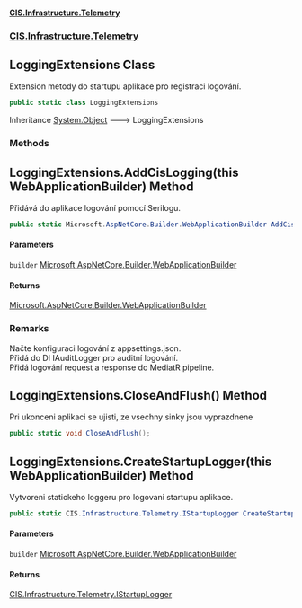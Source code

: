 #### [CIS.Infrastructure.Telemetry](index.md 'index')
### [CIS.Infrastructure.Telemetry](CIS.Infrastructure.Telemetry.md 'CIS.Infrastructure.Telemetry')

## LoggingExtensions Class

Extension metody do startupu aplikace pro registraci logování.

```csharp
public static class LoggingExtensions
```

Inheritance [System.Object](https://docs.microsoft.com/en-us/dotnet/api/System.Object 'System.Object') &#129106; LoggingExtensions
### Methods

<a name='CIS.Infrastructure.Telemetry.LoggingExtensions.AddCisLogging(thisMicrosoft.AspNetCore.Builder.WebApplicationBuilder)'></a>

## LoggingExtensions.AddCisLogging(this WebApplicationBuilder) Method

Přidává do aplikace logování pomocí Serilogu.

```csharp
public static Microsoft.AspNetCore.Builder.WebApplicationBuilder AddCisLogging(this Microsoft.AspNetCore.Builder.WebApplicationBuilder builder);
```
#### Parameters

<a name='CIS.Infrastructure.Telemetry.LoggingExtensions.AddCisLogging(thisMicrosoft.AspNetCore.Builder.WebApplicationBuilder).builder'></a>

`builder` [Microsoft.AspNetCore.Builder.WebApplicationBuilder](https://docs.microsoft.com/en-us/dotnet/api/Microsoft.AspNetCore.Builder.WebApplicationBuilder 'Microsoft.AspNetCore.Builder.WebApplicationBuilder')

#### Returns
[Microsoft.AspNetCore.Builder.WebApplicationBuilder](https://docs.microsoft.com/en-us/dotnet/api/Microsoft.AspNetCore.Builder.WebApplicationBuilder 'Microsoft.AspNetCore.Builder.WebApplicationBuilder')

### Remarks
Načte konfiguraci logování z appsettings.json.  
Přidá do DI IAuditLogger pro auditní logování.  
Přidá logování request a response do MediatR pipeline.

<a name='CIS.Infrastructure.Telemetry.LoggingExtensions.CloseAndFlush()'></a>

## LoggingExtensions.CloseAndFlush() Method

Pri ukonceni aplikaci se ujisti, ze vsechny sinky jsou vyprazdnene

```csharp
public static void CloseAndFlush();
```

<a name='CIS.Infrastructure.Telemetry.LoggingExtensions.CreateStartupLogger(thisMicrosoft.AspNetCore.Builder.WebApplicationBuilder)'></a>

## LoggingExtensions.CreateStartupLogger(this WebApplicationBuilder) Method

Vytvoreni statickeho loggeru pro logovani startupu aplikace.

```csharp
public static CIS.Infrastructure.Telemetry.IStartupLogger CreateStartupLogger(this Microsoft.AspNetCore.Builder.WebApplicationBuilder builder);
```
#### Parameters

<a name='CIS.Infrastructure.Telemetry.LoggingExtensions.CreateStartupLogger(thisMicrosoft.AspNetCore.Builder.WebApplicationBuilder).builder'></a>

`builder` [Microsoft.AspNetCore.Builder.WebApplicationBuilder](https://docs.microsoft.com/en-us/dotnet/api/Microsoft.AspNetCore.Builder.WebApplicationBuilder 'Microsoft.AspNetCore.Builder.WebApplicationBuilder')

#### Returns
[CIS.Infrastructure.Telemetry.IStartupLogger](https://docs.microsoft.com/en-us/dotnet/api/CIS.Infrastructure.Telemetry.IStartupLogger 'CIS.Infrastructure.Telemetry.IStartupLogger')